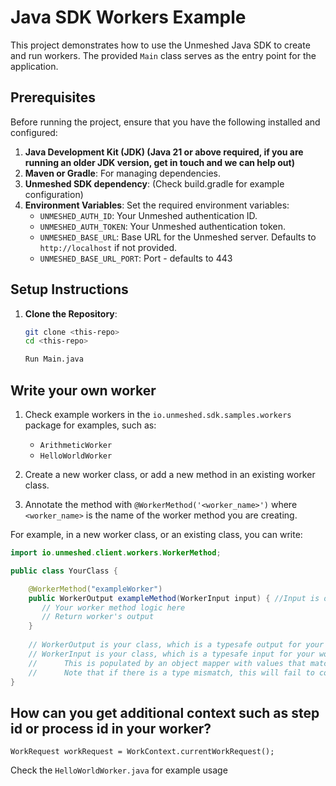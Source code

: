 # Java SDK Workers Example

This project demonstrates how to use the Unmeshed Java SDK to create and run workers. The provided `Main` class serves as the entry point for the application.

## Prerequisites

Before running the project, ensure that you have the following installed and configured:

1. **Java Development Kit (JDK) (Java 21 or above required, if you are running an older JDK version, get in touch and we can help out)**
2. **Maven or Gradle**: For managing dependencies.
3. **Unmeshed SDK dependency**: (Check build.gradle for example configuration)
4. **Environment Variables**: Set the required environment variables:
    - `UNMESHED_AUTH_ID`: Your Unmeshed authentication ID.
    - `UNMESHED_AUTH_TOKEN`: Your Unmeshed authentication token.
    - `UNMESHED_BASE_URL`: Base URL for the Unmeshed server. Defaults to `http://localhost` if not provided.
    - `UNMESHED_BASE_URL_PORT`: Port - defaults to 443

## Setup Instructions

1. **Clone the Repository**:
   ```bash
   git clone <this-repo>
   cd <this-repo>
   
   Run Main.java

## Write your own worker

1. Check example workers in the `io.unmeshed.sdk.samples.workers` package for examples, such as:
    - `ArithmeticWorker`
    - `HelloWorldWorker`

2. Create a new worker class, or add a new method in an existing worker class.

3. Annotate the method with `@WorkerMethod('<worker_name>')` where `<worker_name>` is the name of the worker method you are creating.

For example, in a new worker class, or an existing class, you can write:

```java
import io.unmeshed.client.workers.WorkerMethod;

public class YourClass {

    @WorkerMethod("exampleWorker")
    public WorkerOutput exampleMethod(WorkerInput input) { //Input is optional
       // Your worker method logic here
       // Return worker's output
    }
    
    // WorkerOutput is your class, which is a typesafe output for your worker
    // WorkerInput is your class, which is a typesafe input for your worker
    //      This is populated by an object mapper with values that match your input by the field name
    //      Note that if there is a type mismatch, this will fail to convert
}
```

## How can you get additional context such as step id or process id in your worker?

```
WorkRequest workRequest = WorkContext.currentWorkRequest();
```
Check the `HelloWorldWorker.java` for example usage
